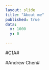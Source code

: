 ```yaml
---
layout: slide
title: "About me"
published: true
data:
  x: 1000
  y: 0

---
```


#C1A#

#Andrew Chen#
